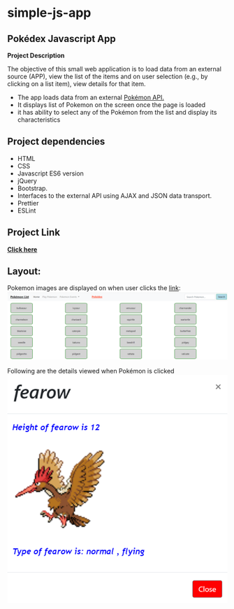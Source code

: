 # simple-js-app

## Pokédex Javascript App

**Project Description**

The objective of this small web application is to load data from an external source (APP), view the list of the items and on user selection (e.g., by clicking on a list item), view details for that item.

- The app loads data from an external [Pokémon API.](https://pokeapi.co/api/v2/pokemon/?limit=75)
- It displays list of Pokemon on the screen once the page is loaded
- it has ability to select any of the Pokémon from the list and display its characteristics

## Project dependencies

- HTML
- CSS
- Javascript ES6 version
- jQuery
- Bootstrap.
- Interfaces to the external API using AJAX and JSON data transport.
- Prettier
- ESLint

## Project Link

**[Click here](https://nirlepshah.github.io/simple-js-app/)**

## Layout:

Pokemon images are displayed on when user clicks the [link](https://nirlepshah.github.io/simple-js-app/):
![alt Main Page](https://github.com/nirlepshah/simple-js-app/blob/main/img/LandingPage.png)

Following are the details viewed when Pokémon is clicked
![alt Pokémon Details](https://github.com/nirlepshah/simple-js-app/blob/main/img/PokemonDisplay.png)
